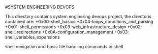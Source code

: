 #SYSTEM ENGINEERING DEVOPS

This directory contains system enginering devops project, the directoris contained are:
+0x00-shell_basics
+0x04-loops_conditions_and_parsing
+0x01-shell_permissions
+0x09-web_infrastructure_design
+0x02-shell_redirections
+0x0A-configuration_management
+0x03-shell_variables_expansions


shell nevigation and basic file handling commands in shell
